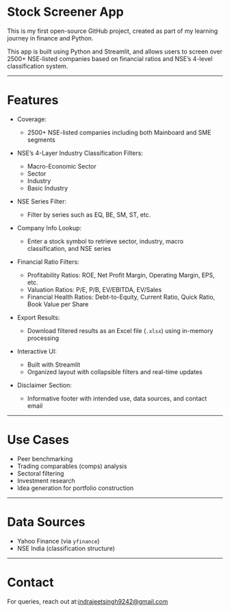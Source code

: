 # Stock Screener App

This is my first open-source GitHub project, created as part of my learning journey in finance and Python.  

This app is built using Python and Streamlit, and allows users to screen over 2500+ NSE-listed companies based on financial ratios and NSE’s 4-level classification system.

---

# Features

- Coverage:
  - 2500+ NSE-listed companies including both Mainboard and SME segments

- NSE’s 4-Layer Industry Classification Filters:
  - Macro-Economic Sector
  - Sector
  - Industry
  - Basic Industry

- NSE Series Filter:
  - Filter by series such as EQ, BE, SM, ST, etc.

- Company Info Lookup:
  - Enter a stock symbol to retrieve sector, industry, macro classification, and NSE series

- Financial Ratio Filters:
  - Profitability Ratios: ROE, Net Profit Margin, Operating Margin, EPS, etc.
  - Valuation Ratios: P/E, P/B, EV/EBITDA, EV/Sales
  - Financial Health Ratios: Debt-to-Equity, Current Ratio, Quick Ratio, Book Value per Share

- Export Results:
  - Download filtered results as an Excel file (`.xlsx`) using in-memory processing

- Interactive UI:
  - Built with Streamlit
  - Organized layout with collapsible filters and real-time updates

- Disclaimer Section:
  - Informative footer with intended use, data sources, and contact email

---

# Use Cases

- Peer benchmarking
- Trading comparables (comps) analysis
- Sectoral filtering
- Investment research
- Idea generation for portfolio construction

---

#  Data Sources

- Yahoo Finance (via `yfinance`)
- NSE India (classification structure)

---

# Contact

For queries, reach out at:indrajeetsingh9242@gmail.com
